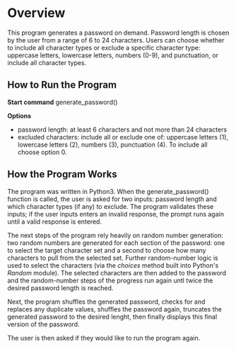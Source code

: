 # Overview

This program generates a password on demand. Password length is chosen by the user from a range of 6 to 24 characters. Users can choose whether to include all character types or exclude a specific character type: uppercase letters, lowercase letters, numbers (0-9), and punctuation, or include all character types.

## How to Run the Program

**Start command** generate_password()

**Options**

- password length: at least 6 characters and not more than 24 characters
- excluded characters: include all or exclude one of: uppercase letters (1), lowercase letters (2), numbers (3), punctuation (4). To include all choose option 0.

## How the Program Works

The program was written in Python3. When the generate_password() function is called, the user is asked for two inputs: password length and which character types (if any) to exclude. The program validates these inputs; if the user inputs enters an invalid response, the prompt runs again until a valid response is entered.

The next steps of the program rely heavily on random number generation: two random numbers are generated for each section of the password: one to select the target character set and a second to choose how many characters to pull from the selected set. Further random-number logic is used to select the characters (via the _choices_ method built into Python's _Random_ module). The selected characters are then added to the password and the random-number steps of the progress run again untl twice the desired password length is reached.

Next, the program shuffles the generated password, checks for and replaces any duplicate values, shuffles the password again, truncates the generated password to the desired lenght, then finally displays this final version of the password.

The user is then asked if they would like to run the program again.

